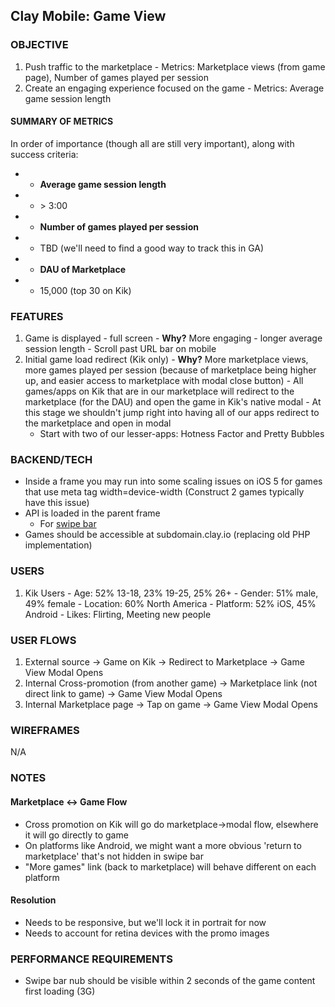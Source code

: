 
## Clay Mobile: Game View

### OBJECTIVE

  1. Push traffic to the marketplace
    - Metrics: Marketplace views (from game page), Number of games played per session
  2. Create an engaging experience focused on the game
    - Metrics: Average game session length

#### SUMMARY OF METRICS

In order of importance (though all are still very important), along with success criteria:
-  - **Average game session length**
-    - \> 3:00
-  - **Number of games played per session**
-    - TBD (we'll need to find a good way to track this in GA)
-  - **DAU of Marketplace**
-    - 15,000 (top 30 on Kik)

### FEATURES

  1. Game is displayed - full screen
    - **Why?** More engaging - longer average session length
    - Scroll past URL bar on mobile
  2. Initial game load redirect (Kik only)
    - **Why?** More marketplace views, more games played per session (because of marketplace being higher up, and easier access to marketplace with modal close button)
    - All games/apps on Kik that are in our marketplace will redirect to the marketplace (for the DAU) and open the game in Kik's native modal
    - At this stage we shouldn't jump right into having all of our apps redirect to the marketplace and open in modal
      - Start with two of our lesser-apps: Hotness Factor and Pretty Bubbles

### BACKEND/TECH

  - Inside a frame you may run into some scaling issues on iOS 5 for games that use meta tag width=device-width (Construct 2 games typically have this issue)
  - API is loaded in the parent frame
    - For [swipe bar](./swipe-bar.md)
  - Games should be accessible at subdomain.clay.io (replacing old PHP implementation)

### USERS

  1. Kik Users
    - Age: 52% 13-18, 23% 19-25, 25% 26+
    - Gender: 51% male, 49% female
    - Location: 60% North America
    - Platform: 52% iOS, 45% Android
    - Likes: Flirting, Meeting new people

### USER FLOWS

  1. External source -> Game on Kik -> Redirect to Marketplace -> Game View Modal Opens
  2. Internal Cross-promotion (from another game) -> Marketplace link (not direct link to game) -> Game View Modal Opens
  3. Internal Marketplace page -> Tap on game -> Game View Modal Opens

### WIREFRAMES

N/A

### NOTES

#### Marketplace <-> Game Flow

  - Cross promotion on Kik will go do marketplace->modal flow, elsewhere it will go directly to game
  - On platforms like Android, we might want a more obvious 'return to marketplace' that's not hidden in swipe bar
  - "More games" link (back to marketplace) will behave different on each platform

#### Resolution

  - Needs to be responsive, but we'll lock it in portrait for now
  - Needs to account for retina devices with the promo images

### PERFORMANCE REQUIREMENTS

  - Swipe bar nub should be visible within 2 seconds of the game content first loading (3G)
